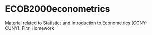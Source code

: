 # ECOB2000econometrics
Material related to Statistics and Introduction to Econometrics (CCNY-CUNY).
First Homework
